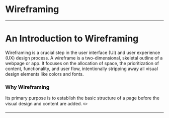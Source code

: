 # Wireframing
----
# An Introduction to Wireframing

Wireframing is a crucial step in the user interface (UI) and user experience (UX) design process. A wireframe is a two-dimensional, skeletal outline of a webpage or app. It focuses on the allocation of space, the prioritization of content, functionality, and user flow, intentionally stripping away all visual design elements like colors and fonts.
### Why Wireframing

Its primary purpose is to establish the basic structure of a page before the visual design and content are added. ✏️

---

